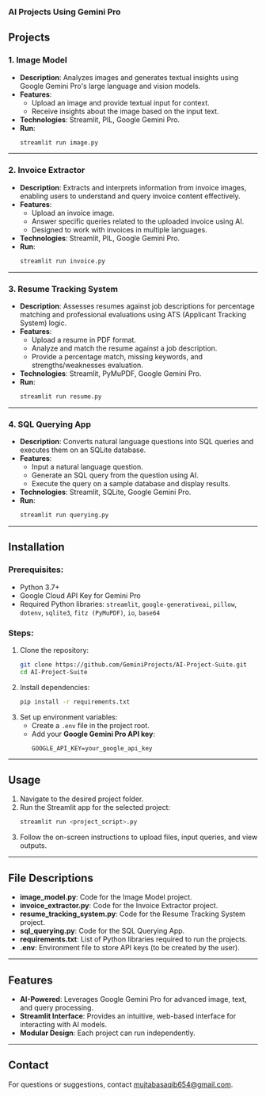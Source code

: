 ### AI Projects Using Gemini Pro

## Projects

### 1. **Image Model**
   - **Description**: Analyzes images and generates textual insights using Google Gemini Pro's large language and vision models.
   - **Features**:
     - Upload an image and provide textual input for context.
     - Receive insights about the image based on the input text.
   - **Technologies**: Streamlit, PIL, Google Gemini Pro.
   - **Run**:
     ```bash
     streamlit run image.py
     ```

---

### 2. **Invoice Extractor**
   - **Description**: Extracts and interprets information from invoice images, enabling users to understand and query invoice content effectively.
   - **Features**:
     - Upload an invoice image.
     - Answer specific queries related to the uploaded invoice using AI.
     - Designed to work with invoices in multiple languages.
   - **Technologies**: Streamlit, PIL, Google Gemini Pro.
   - **Run**:
     ```bash
     streamlit run invoice.py
     ```

---

### 3. **Resume Tracking System**
   - **Description**: Assesses resumes against job descriptions for percentage matching and professional evaluations using ATS (Applicant Tracking System) logic.
   - **Features**:
     - Upload a resume in PDF format.
     - Analyze and match the resume against a job description.
     - Provide a percentage match, missing keywords, and strengths/weaknesses evaluation.
   - **Technologies**: Streamlit, PyMuPDF, Google Gemini Pro.
   - **Run**:
     ```bash
     streamlit run resume.py
     ```

---

### 4. **SQL Querying App**
   - **Description**: Converts natural language questions into SQL queries and executes them on an SQLite database.
   - **Features**:
     - Input a natural language question.
     - Generate an SQL query from the question using AI.
     - Execute the query on a sample database and display results.
   - **Technologies**: Streamlit, SQLite, Google Gemini Pro.
   - **Run**:
     ```bash
     streamlit run querying.py
     ```

---

## Installation
### Prerequisites:
- Python 3.7+
- Google Cloud API Key for Gemini Pro
- Required Python libraries: `streamlit`, `google-generativeai`, `pillow`, `dotenv`, `sqlite3`, `fitz (PyMuPDF)`, `io`, `base64`

### Steps:
1. Clone the repository:
   ```bash
   git clone https://github.com/GeminiProjects/AI-Project-Suite.git
   cd AI-Project-Suite
   ```
2. Install dependencies:
   ```bash
   pip install -r requirements.txt
   ```
3. Set up environment variables:
   - Create a `.env` file in the project root.
   - Add your **Google Gemini Pro API key**:
     ```env
     GOOGLE_API_KEY=your_google_api_key
     ```

---

## Usage
1. Navigate to the desired project folder.
2. Run the Streamlit app for the selected project:
   ```bash
   streamlit run <project_script>.py
   ```
3. Follow the on-screen instructions to upload files, input queries, and view outputs.

---

## File Descriptions
- **image_model.py**: Code for the Image Model project.
- **invoice_extractor.py**: Code for the Invoice Extractor project.
- **resume_tracking_system.py**: Code for the Resume Tracking System project.
- **sql_querying.py**: Code for the SQL Querying App.
- **requirements.txt**: List of Python libraries required to run the projects.
- **.env**: Environment file to store API keys (to be created by the user).

---

## Features
- **AI-Powered**: Leverages Google Gemini Pro for advanced image, text, and query processing.
- **Streamlit Interface**: Provides an intuitive, web-based interface for interacting with AI models.
- **Modular Design**: Each project can run independently.
---

## Contact
For questions or suggestions, contact mujtabasaqib654@gmail.com.
